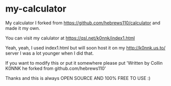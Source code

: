 # my-calculator
My calculator I forked from https://github.com/hebrews110/calculator and made it my own.

You can visit my calulator at https://qsl.net/k0nnk/index1.html

Yeah, yeah, I used index1.html but will soon host it on my http://k0nnk.us.to/ server I was a lot younger when I did that.

If you want to modify this or put it somewhere please put 'Written by Collin K0NNK he forked from github.com/hebrews110'

Thanks and this is always OPEN SOURCE AND 100% FREE TO USE :)

